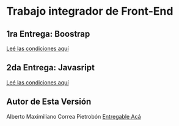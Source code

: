 # Trabajo integrador de Front-End 
## 1ra Entrega: Boostrap
[Leé las condiciones aquí](https://cac2022c1-fullstackjava-22033.github.io/cac-integrador-front-2022c1/enunciado/enunciado.html)
## 2da Entrega: Javasript
[Leé las condiciones aquí](https://cac2022c1-fullstackjava-22033.github.io/cac-integrador-front-2022c1/enunciado/enunciado2.html)
## Autor de Esta Versión
Alberto Maximiliano Correa Pietrobón
[Entregable Acá](https://maxcpietro.github.io/cac-integrador-front-2022c1/)